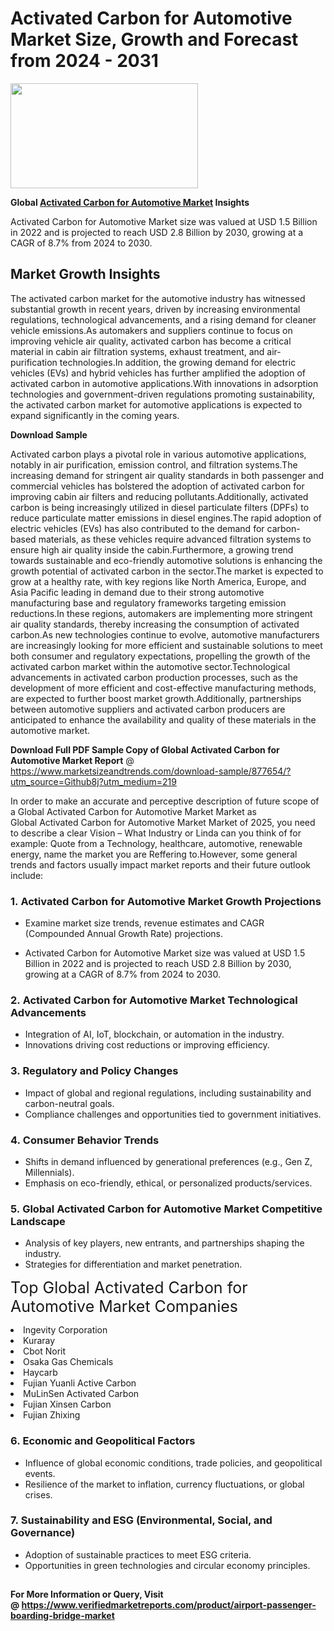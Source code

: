 <H1>Activated Carbon for Automotive Market Size, Growth and Forecast from 2024 - 2031</H1><img class="aligncenter size-medium wp-image-584254" src="https://thirdeyenews.in/wp-content/uploads/2024/09/Global-Market-Research-300x168.jpeg" alt="" width="300" height="168" /><p><strong>Global&nbsp;<a href="https://www.marketsizeandtrends.com/download-sample/877654/?utm_source=Github8j?utm_medium=219">Activated Carbon for Automotive Market</a> Insights</strong></p><p>Activated Carbon for Automotive Market size was valued at USD 1.5 Billion in 2022 and is projected to reach USD 2.8 Billion by 2030, growing at a CAGR of 8.7% from 2024 to 2030.</p><p><h2>Market Growth Insights</h2> <p>The activated carbon market for the automotive industry has witnessed substantial growth in recent years, driven by increasing environmental regulations, technological advancements, and a rising demand for cleaner vehicle emissions.As automakers and suppliers continue to focus on improving vehicle air quality, activated carbon has become a critical material in cabin air filtration systems, exhaust treatment, and air-purification technologies.In addition, the growing demand for electric vehicles (EVs) and hybrid vehicles has further amplified the adoption of activated carbon in automotive applications.With innovations in adsorption technologies and government-driven regulations promoting sustainability, the activated carbon market for automotive applications is expected to expand significantly in the coming years.</p> <p><strong>Download Sample</strong></p> <p>Activated carbon plays a pivotal role in various automotive applications, notably in air purification, emission control, and filtration systems.The increasing demand for stringent air quality standards in both passenger and commercial vehicles has bolstered the adoption of activated carbon for improving cabin air filters and reducing pollutants.Additionally, activated carbon is being increasingly utilized in diesel particulate filters (DPFs) to reduce particulate matter emissions in diesel engines.The rapid adoption of electric vehicles (EVs) has also contributed to the demand for carbon-based materials, as these vehicles require advanced filtration systems to ensure high air quality inside the cabin.Furthermore, a growing trend towards sustainable and eco-friendly automotive solutions is enhancing the growth potential of activated carbon in the sector.The market is expected to grow at a healthy rate, with key regions like North America, Europe, and Asia Pacific leading in demand due to their strong automotive manufacturing base and regulatory frameworks targeting emission reductions.In these regions, automakers are implementing more stringent air quality standards, thereby increasing the consumption of activated carbon.As new technologies continue to evolve, automotive manufacturers are increasingly looking for more efficient and sustainable solutions to meet both consumer and regulatory expectations, propelling the growth of the activated carbon market within the automotive sector.Technological advancements in activated carbon production processes, such as the development of more efficient and cost-effective manufacturing methods, are expected to further boost market growth.Additionally, partnerships between automotive suppliers and activated carbon producers are anticipated to enhance the availability and quality of these materials in the automotive market.<p><span class=""><strong>Download Full PDF Sample Copy of Global Activated Carbon for Automotive Market Report</strong> @ <a href="https://www.marketsizeandtrends.com/download-sample/877654/?utm_source=Github8j?utm_medium=219" target="_blank">https://www.marketsizeandtrends.com/download-sample/877654/?utm_source=Github8j?utm_medium=219</a></span></p><p>In order to make an accurate and perceptive description of future scope of a Global&nbsp;Activated Carbon for Automotive Market Market as Global&nbsp;Activated Carbon for Automotive Market Market of 2025, you need to describe a clear Vision &ndash; What Industry or Linda can you think of for example: Quote from a Technology, healthcare, automotive, renewable energy, name the market you are Reffering to.However, some general trends and factors usually impact market reports and their future outlook include:</p><h3>1.&nbsp;<strong>Activated Carbon for Automotive Market Growth Projections</strong></h3><ul><li>Examine market size trends, revenue estimates and CAGR (Compounded Annual Growth Rate) projections.</li><li><p>Activated Carbon for Automotive Market size was valued at USD 1.5 Billion in 2022 and is projected to reach USD 2.8 Billion by 2030, growing at a CAGR of 8.7% from 2024 to 2030.</p></li></ul><h3>2.&nbsp;<strong>Activated Carbon for Automotive Market Technological Advancements</strong></h3><ul><li>Integration of AI, IoT, blockchain, or automation in the industry.</li><li>Innovations driving cost reductions or improving efficiency.</li></ul><h3>3.&nbsp;<strong>Regulatory and Policy Changes</strong></h3><ul><li>Impact of global and regional regulations, including sustainability and carbon-neutral goals.</li><li>Compliance challenges and opportunities tied to government initiatives.</li></ul><h3>4.&nbsp;<strong>Consumer Behavior Trends</strong></h3><ul><li>Shifts in demand influenced by generational preferences (e.g., Gen Z, Millennials).</li><li>Emphasis on eco-friendly, ethical, or personalized products/services.</li></ul><h3>5.&nbsp;<strong>Global Activated Carbon for Automotive Market Competitive Landscape</strong></h3><ul><li>Analysis of key players, new entrants, and partnerships shaping the industry.</li><li>Strategies for differentiation and market penetration.</li></ul><p data-pm-slice="1 1 []"><span style="color: inherit; font-family: inherit; font-size: 25px;">Top Global Activated Carbon for Automotive Market Companies</span></p><div class="" data-test-id=""><p><li>Ingevity Corporation</li><li> Kuraray</li><li> Cbot Norit</li><li> Osaka Gas Chemicals</li><li> Haycarb</li><li> Fujian Yuanli Active Carbon</li><li> MuLinSen Activated Carbon</li><li> Fujian Xinsen Carbon</li><li> Fujian Zhixing</li></p></div><h3>6.&nbsp;<strong>Economic and Geopolitical Factors</strong></h3><ul><li>Influence of global economic conditions, trade policies, and geopolitical events.</li><li>Resilience of the market to inflation, currency fluctuations, or global crises.</li></ul><h3>7.&nbsp;<strong>Sustainability and ESG (Environmental, Social, and Governance)</strong></h3><ul><li>Adoption of sustainable practices to meet ESG criteria.</li><li>Opportunities in green technologies and circular economy principles.</li></ul><h2><strong style="font-size: 14px;">For More Information or Query, Visit @&nbsp;</strong><a style="background-color: #ffffff; font-size: 14px;" href="https://www.marketsizeandtrends.com/report/activated-carbon-for-automotive-market/" target="_blank">https://www.verifiedmarketreports.com/product/airport-passenger-boarding-bridge-market</a></h2>